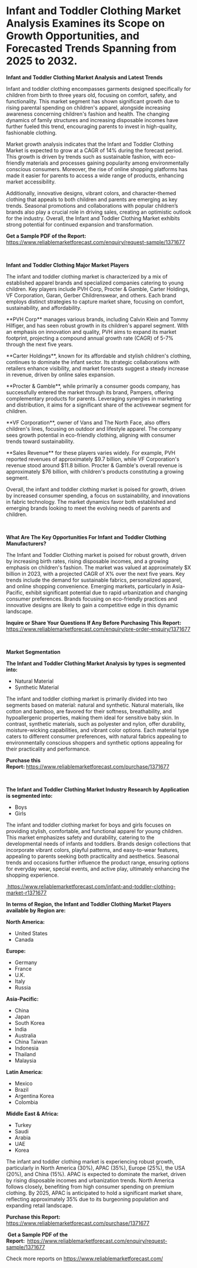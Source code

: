 <p><h1>Infant and Toddler Clothing Market Analysis Examines its Scope on Growth Opportunities, and Forecasted Trends Spanning from 2025 to 2032.</h1></p><p><strong>Infant and Toddler Clothing Market Analysis and Latest Trends</strong></p>
<p><p>Infant and toddler clothing encompasses garments designed specifically for children from birth to three years old, focusing on comfort, safety, and functionality. This market segment has shown significant growth due to rising parental spending on children's apparel, alongside increasing awareness concerning children's fashion and health. The changing dynamics of family structures and increasing disposable incomes have further fueled this trend, encouraging parents to invest in high-quality, fashionable clothing.</p><p>Market growth analysis indicates that the Infant and Toddler Clothing Market is expected to grow at a CAGR of 14% during the forecast period. This growth is driven by trends such as sustainable fashion, with eco-friendly materials and processes gaining popularity among environmentally conscious consumers. Moreover, the rise of online shopping platforms has made it easier for parents to access a wide range of products, enhancing market accessibility.</p><p>Additionally, innovative designs, vibrant colors, and character-themed clothing that appeals to both children and parents are emerging as key trends. Seasonal promotions and collaborations with popular children’s brands also play a crucial role in driving sales, creating an optimistic outlook for the industry. Overall, the Infant and Toddler Clothing Market exhibits strong potential for continued expansion and transformation.</p></p>
<p><strong>Get a Sample PDF of the Report:&nbsp;</strong> <a href="https://www.reliablemarketforecast.com/enquiry/request-sample/1371677?utm_campaign=3282&utm_medium=2&utm_source=Github&utm_content=ia&utm_term=22032025&utm_id=infant-and-toddler-clothing">https://www.reliablemarketforecast.com/enquiry/request-sample/1371677</a></p>
<p>&nbsp;</p>
<p><strong>Infant and Toddler Clothing Major Market Players</strong></p>
<p><p>The infant and toddler clothing market is characterized by a mix of established apparel brands and specialized companies catering to young children. Key players include PVH Corp, Procter & Gamble, Carter Holdings, VF Corporation, Garan, Gerber Childrenswear, and others. Each brand employs distinct strategies to capture market share, focusing on comfort, sustainability, and affordability.</p><p>**PVH Corp** manages various brands, including Calvin Klein and Tommy Hilfiger, and has seen robust growth in its children's apparel segment. With an emphasis on innovation and quality, PVH aims to expand its market footprint, projecting a compound annual growth rate (CAGR) of 5-7% through the next five years.</p><p>**Carter Holdings**, known for its affordable and stylish children's clothing, continues to dominate the infant sector. Its strategic collaborations with retailers enhance visibility, and market forecasts suggest a steady increase in revenue, driven by online sales expansion.</p><p>**Procter & Gamble**, while primarily a consumer goods company, has successfully entered the market through its brand, Pampers, offering complementary products for parents. Leveraging synergies in marketing and distribution, it aims for a significant share of the activewear segment for children.</p><p>**VF Corporation**, owner of Vans and The North Face, also offers children's lines, focusing on outdoor and lifestyle apparel. The company sees growth potential in eco-friendly clothing, aligning with consumer trends toward sustainability.</p><p>**Sales Revenue** for these players varies widely. For example, PVH reported revenues of approximately $9.7 billion, while VF Corporation's revenue stood around $11.8 billion. Procter & Gamble's overall revenue is approximately $76 billion, with children's products constituting a growing segment.</p><p>Overall, the infant and toddler clothing market is poised for growth, driven by increased consumer spending, a focus on sustainability, and innovations in fabric technology. The market dynamics favor both established and emerging brands looking to meet the evolving needs of parents and children.</p></p>
<p>&nbsp;</p>
<p><strong>What Are The Key Opportunities For Infant and Toddler Clothing Manufacturers?</strong></p>
<p><p>The Infant and Toddler Clothing market is poised for robust growth, driven by increasing birth rates, rising disposable incomes, and a growing emphasis on children's fashion. The market was valued at approximately $X billion in 2023, with a projected CAGR of X% over the next five years. Key trends include the demand for sustainable fabrics, personalized apparel, and online shopping convenience. Emerging markets, particularly in Asia-Pacific, exhibit significant potential due to rapid urbanization and changing consumer preferences. Brands focusing on eco-friendly practices and innovative designs are likely to gain a competitive edge in this dynamic landscape.</p></p>
<p><strong>Inquire or Share Your Questions If Any Before Purchasing This Report:</strong> <a href="https://www.reliablemarketforecast.com/enquiry/pre-order-enquiry/1371677?utm_campaign=3282&utm_medium=2&utm_source=Github&utm_content=ia&utm_term=22032025&utm_id=infant-and-toddler-clothing">https://www.reliablemarketforecast.com/enquiry/pre-order-enquiry/1371677</a></p>
<p>&nbsp;</p>
<p><strong>Market Segmentation</strong></p>
<p><strong>The Infant and Toddler Clothing Market Analysis by types is segmented into:</strong></p>
<p><ul><li>Natural Material</li><li>Synthetic Material</li></ul></p>
<p><p>The infant and toddler clothing market is primarily divided into two segments based on material: natural and synthetic. Natural materials, like cotton and bamboo, are favored for their softness, breathability, and hypoallergenic properties, making them ideal for sensitive baby skin. In contrast, synthetic materials, such as polyester and nylon, offer durability, moisture-wicking capabilities, and vibrant color options. Each material type caters to different consumer preferences, with natural fabrics appealing to environmentally conscious shoppers and synthetic options appealing for their practicality and performance.</p></p>
<p><strong>Purchase this Report:&nbsp;</strong><a href="https://www.reliablemarketforecast.com/purchase/1371677?utm_campaign=3282&utm_medium=2&utm_source=Github&utm_content=ia&utm_term=22032025&utm_id=infant-and-toddler-clothing">https://www.reliablemarketforecast.com/purchase/1371677</a></p>
<p>&nbsp;</p>
<p><strong>The Infant and Toddler Clothing Market Industry Research by Application is segmented into:</strong></p>
<p><ul><li>Boys</li><li>Girls</li></ul></p>
<p><p>The infant and toddler clothing market for boys and girls focuses on providing stylish, comfortable, and functional apparel for young children. This market emphasizes safety and durability, catering to the developmental needs of infants and toddlers. Brands design collections that incorporate vibrant colors, playful patterns, and easy-to-wear features, appealing to parents seeking both practicality and aesthetics. Seasonal trends and occasions further influence the product range, ensuring options for everyday wear, special events, and active play, ultimately enhancing the shopping experience.</p></p>
<p><a href="https://www.reliablemarketforecast.com/infant-and-toddler-clothing-market-r1371677?utm_campaign=3282&utm_medium=2&utm_source=Github&utm_content=ia&utm_term=22032025&utm_id=infant-and-toddler-clothing">&nbsp;https://www.reliablemarketforecast.com/infant-and-toddler-clothing-market-r1371677</a></p>
<p><strong>In terms of Region, the Infant and Toddler Clothing Market Players available by Region are:</strong></p>
<p>
    <p> <strong> North America: </strong>
        <ul>
            <li>United States</li>
            <li>Canada</li>
        </ul>
        </p> 
    <p> <strong> Europe: </strong>
        <ul>
            <li>Germany</li>
            <li>France</li>
            <li>U.K.</li>
            <li>Italy</li>
            <li>Russia</li>
        </ul>
        </p> 
    <p> <strong> Asia-Pacific: </strong>
        <ul>
            <li>China</li>
            <li>Japan</li>
            <li>South Korea</li>
            <li>India</li>
            <li>Australia</li>
            <li>China Taiwan</li>
            <li>Indonesia</li>
            <li>Thailand</li>
            <li>Malaysia</li>
        </ul>
        </p> 
    <p> <strong> Latin America: </strong>
        <ul>
            <li>Mexico</li>
            <li>Brazil</li>
            <li>Argentina Korea</li>
            <li>Colombia</li>
        </ul>
        </p> 
    <p> <strong> Middle East & Africa: </strong>
        <ul>
            <li>Turkey</li>
            <li>Saudi</li>
            <li>Arabia</li>
            <li>UAE</li>
            <li>Korea</li>
        </ul>
    </p>
    </p>
<p><p>The infant and toddler clothing market is experiencing robust growth, particularly in North America (30%), APAC (35%), Europe (25%), the USA (20%), and China (15%). APAC is expected to dominate the market, driven by rising disposable incomes and urbanization trends. North America follows closely, benefiting from high consumer spending on premium clothing. By 2025, APAC is anticipated to hold a significant market share, reflecting approximately 35% due to its burgeoning population and expanding retail landscape.</p></p>
<p><strong>Purchase this Report: </strong><a href="https://www.reliablemarketforecast.com/purchase/1371677?utm_campaign=3282&utm_medium=2&utm_source=Github&utm_content=ia&utm_term=22032025&utm_id=infant-and-toddler-clothing">https://www.reliablemarketforecast.com/purchase/1371677</a></p>
<p>&nbsp;<strong>Get a Sample PDF of the Report:&nbsp;&nbsp;</strong><a href="https://www.reliablemarketforecast.com/enquiry/request-sample/1371677?utm_campaign=3282&utm_medium=2&utm_source=Github&utm_content=ia&utm_term=22032025&utm_id=infant-and-toddler-clothing">https://www.reliablemarketforecast.com/enquiry/request-sample/1371677</a></p>
<p><strong></strong></p>
<p>Check more reports on <a href="https://www.reliablemarketforecast.com/?utm_campaign=3282&utm_medium=2&utm_source=Github&utm_content=ia&utm_term=22032025&utm_id=infant-and-toddler-clothing">https://www.reliablemarketforecast.com/</a></p>